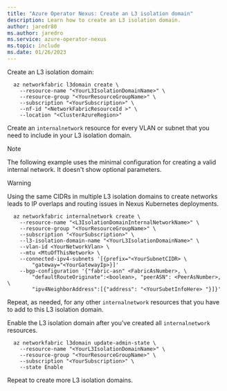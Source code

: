 ```yaml
---
title: "Azure Operator Nexus: Create an L3 isolation domain"
description: Learn how to create an L3 isolation domain.
author: jaredr80
ms.author: jaredro
ms.service: azure-operator-nexus
ms.topic: include
ms.date: 01/26/2023
---
```


Create an L3 isolation domain:

```azurecli
  az networkfabric l3domain create \
    --resource-name "<YourL3IsolationDomainName>" \
    --resource-group "<YourResourceGroupName>" \
    --subscription "<YourSubscription>" \
    --nf-id "<NetworkFabricResourceId >" \
    --location "<ClusterAzureRegion>"
```

Create an `internalnetwork` resource for every VLAN or subnet that you need to include in your L3 isolation domain.

> [!NOTE]
> The following example uses the minimal configuration for creating a valid internal network. It doesn't show optional parameters.

> [!WARNING]
> Using the same CIDRs in multiple L3 isolation domains to create networks leads to IP overlaps and routing issues in Nexus Kubernetes deployments.

```azurecli
  az networkfabric internalnetwork create \
    --resource-name "<L3IsolationDomainInternalNetworkName>" \
    --resource-group "<YourResourceGroupName>" \
    --subscription "<YourSubscription>" \
    --l3-isolation-domain-name "<YourL3IsolationDomainName>" \
    --vlan-id <YourNetworkVlan> \
    --mtu <MtuOfThisNetwork> \
    --connected-ipv4-subnets '[{prefix="<YourSubnetCIDR> \
        "gateway="<YourGatewayIp>}]'
    --bgp-configuration '{"fabric-asn" <FabricAsNumber>, \
        "defaultRouteOriginate":<boolean>, "peerASN": <PeerAsNumber>, \
        "ipv4NeighborAddress":[{"address": "<YourSubetInfoHere> "}]}'
```

Repeat, as needed, for any other `internalnetwork` resources that you have to add to this L3 isolation domain.

Enable the L3 isolation domain after you've created all `internalnetwork` resources.

```azurecli
  az networkfabric l3domain update-admin-state \
    --resource-name "<YourL3IsolationDomainName>" \
    --resource-group "<YourResourceGroupName>" \
    --subscription "<YourSubscription>" \
    --state Enable
```

Repeat to create more L3 isolation domains.
